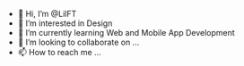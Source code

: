 - 👋 Hi, I’m @LilFT
- 👀 I’m interested in Design
- 🌱 I’m currently learning Web and Mobile App Development
- 💞️ I’m looking to collaborate on ...
- 📫 How to reach me ...

<!---
LilFT/LilFT is a ✨ special ✨ repository because its `README.md` (this file) appears on your GitHub profile.
You can click the Preview link to take a look at your changes.
--->
